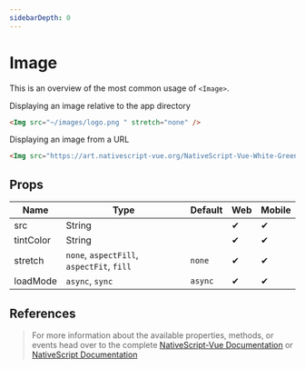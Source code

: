```yaml
---
sidebarDepth: 0
---
```

# Image

This is an overview of the most common usage of `<Image>`.

Displaying an image relative to the app directory

<DocExampleBox codeBox="https://codesandbox.io/s/vnxyxz9553">

```html
<Img src="~/images/logo.png " stretch="none" />
```

<ImageDoc />
</DocExampleBox>

Displaying an image from a URL

```html
<Img src="https://art.nativescript-vue.org/NativeScript-Vue-White-Green.png" stretch="fill" />
```


## Props

| Name      | Type                                      | Default | Web | Mobile |
| --------- | ----------------------------------------- | ------- | --- | ------ |
| src       | String                                    |         | ✔   | ✔      |
| tintColor | String                                    |         | ✔   | ✔      |
| stretch   | `none`, `aspectFill`, `aspectFit`, `fill` | `none`  | ✔   | ✔      |
| loadMode  | `async`, `sync`                           | `async` | ✔   | ✔      |


## References

> For more information about the available properties, methods, or events head over to the complete [NativeScript-Vue Documentation](https://nativescript-vue.org/en/docs/elements/components/image/)
> or [NativeScript Documentation](https://docs.nativescript.org/api-reference/classes/_ui_image_.image)
